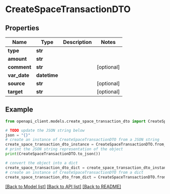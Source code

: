 # CreateSpaceTransactionDTO


## Properties

Name | Type | Description | Notes
------------ | ------------- | ------------- | -------------
**type** | **str** |  | 
**amount** | **str** |  | 
**comment** | **str** |  | [optional] 
**var_date** | **datetime** |  | 
**source** | **str** |  | [optional] 
**target** | **str** |  | [optional] 

## Example

```python
from openapi_client.models.create_space_transaction_dto import CreateSpaceTransactionDTO

# TODO update the JSON string below
json = "{}"
# create an instance of CreateSpaceTransactionDTO from a JSON string
create_space_transaction_dto_instance = CreateSpaceTransactionDTO.from_json(json)
# print the JSON string representation of the object
print(CreateSpaceTransactionDTO.to_json())

# convert the object into a dict
create_space_transaction_dto_dict = create_space_transaction_dto_instance.to_dict()
# create an instance of CreateSpaceTransactionDTO from a dict
create_space_transaction_dto_from_dict = CreateSpaceTransactionDTO.from_dict(create_space_transaction_dto_dict)
```
[[Back to Model list]](../README.md#documentation-for-models) [[Back to API list]](../README.md#documentation-for-api-endpoints) [[Back to README]](../README.md)


